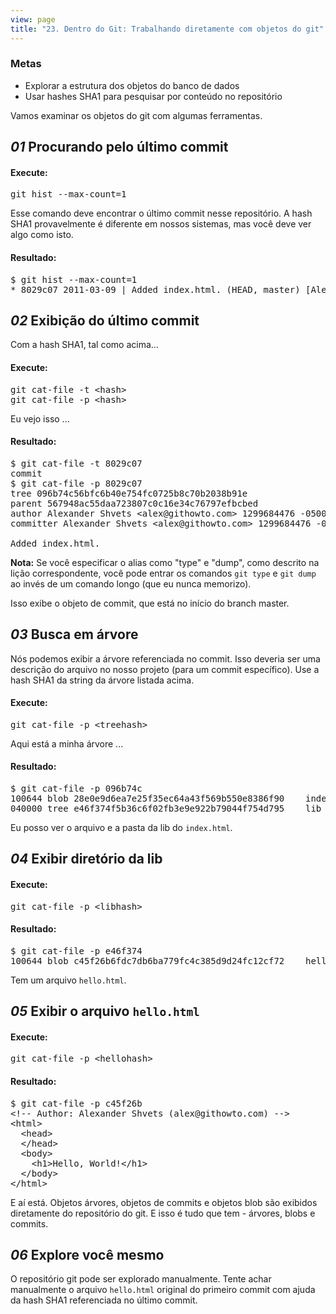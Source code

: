 ```yaml
---
view: page
title: "23. Dentro do Git: Trabalhando diretamente com objetos do git"
---
```


<h3>Metas</h3>

<ul>
<li>Explorar a estrutura dos objetos do banco de dados</li>
<li>Usar hashes SHA1 para pesquisar por conte&uacute;do no reposit&oacute;rio</li>
</ul>

<p>Vamos examinar os objetos do git com algumas ferramentas.</p>

<h2><em>01</em> Procurando pelo &uacute;ltimo commit</h2>

<h4 class="h4-pre">Execute:</h4>

<pre class="instructions">git hist --max-count=1</pre>

<p>Esse comando deve encontrar o &uacute;ltimo commit nesse reposit&oacute;rio. A hash SHA1 provavelmente &eacute; diferente em nossos sistemas, mas voc&ecirc; deve ver algo como isto.</p>

<h4 class="h4-pre">Resultado:</h4>

<pre class="sample">$ git hist --max-count=1
* 8029c07 2011-03-09 | Added index.html. (HEAD, master) [Alexander Shvets]</pre>

<h2><em>02</em> Exibi&ccedil;&atilde;o do &uacute;ltimo commit</h2>

<p>Com a hash SHA1, tal como acima...</p>

<h4 class="h4-pre">Execute:</h4>

<pre class="instructions">git cat-file -t &lt;hash&gt;
git cat-file -p &lt;hash&gt;</pre>

<p>Eu vejo isso ...</p>

<h4 class="h4-pre">Resultado:</h4>

<pre class="sample">$ git cat-file -t 8029c07
commit
$ git cat-file -p 8029c07
tree 096b74c56bfc6b40e754fc0725b8c70b2038b91e
parent 567948ac55daa723807c0c16e34c76797efbcbed
author Alexander Shvets &lt;alex@githowto.com&gt; 1299684476 -0500
committer Alexander Shvets &lt;alex@githowto.com&gt; 1299684476 -0500

Added index.html.</pre>

<p class="note"><strong>Nota:</strong> Se voc&ecirc; especificar o alias como "type" e "dump", como descrito na li&ccedil;&atilde;o correspondente, voc&ecirc; pode entrar os comandos <code>git type</code> e <code>git dump</code> ao inv&eacute;s de um comando longo (que eu nunca memorizo).</p>

<p>Isso exibe o objeto de commit, que est&aacute; no in&iacute;cio do branch master.</p>

<h2><em>03</em> Busca em &aacute;rvore</h2>

<p>N&oacute;s podemos exibir a &aacute;rvore referenciada no commit. Isso deveria ser uma descri&ccedil;&atilde;o do arquivo no nosso projeto (para um commit espec&iacute;fico). Use a hash SHA1 da string da &aacute;rvore listada acima.</p>

<h4 class="h4-pre">Execute:</h4>

<pre class="instructions">git cat-file -p &lt;treehash&gt;</pre>

<p>Aqui est&aacute; a minha &aacute;rvore ...</p>

<h4 class="h4-pre">Resultado:</h4>

<pre class="sample">$ git cat-file -p 096b74c
100644 blob 28e0e9d6ea7e25f35ec64a43f569b550e8386f90	index.html
040000 tree e46f374f5b36c6f02fb3e9e922b79044f754d795	lib</pre>

<p>Eu posso ver o arquivo e a pasta da lib do <code>index.html</code>.</p>

<h2><em>04</em> Exibir diret&oacute;rio da lib</h2>

<h4 class="h4-pre">Execute:</h4>

<pre class="instructions">git cat-file -p &lt;libhash&gt;</pre>

<h4 class="h4-pre">Resultado:</h4>

<pre class="sample">$ git cat-file -p e46f374
100644 blob c45f26b6fdc7db6ba779fc4c385d9d24fc12cf72	hello.html</pre>

<p>Tem um arquivo <code>hello.html</code>.</p>

<h2><em>05</em> Exibir o arquivo <code>hello.html</code></h2>

<h4 class="h4-pre">Execute:</h4>

<pre class="instructions">git cat-file -p &lt;hellohash&gt;</pre>

<h4 class="h4-pre">Resultado:</h4>

<pre class="sample">$ git cat-file -p c45f26b
&lt;!-- Author: Alexander Shvets (alex@githowto.com) --&gt;
&lt;html&gt;
  &lt;head&gt;
  &lt;/head&gt;
  &lt;body&gt;
    &lt;h1&gt;Hello, World!&lt;/h1&gt;
  &lt;/body&gt;
&lt;/html&gt;</pre>

<p>E a&iacute; est&aacute;. Objetos &aacute;rvores, objetos de commits e objetos blob s&atilde;o exibidos diretamente do reposit&oacute;rio do git. E isso &eacute; tudo que tem - &aacute;rvores, blobs e commits.</p>

<h2><em>06</em> Explore voc&ecirc; mesmo</h2>

<p>O reposit&oacute;rio git pode ser explorado manualmente. Tente achar manualmente o arquivo <code>hello.html</code> original do primeiro commit com ajuda da hash SHA1 referenciada no &uacute;ltimo commit.</p>
